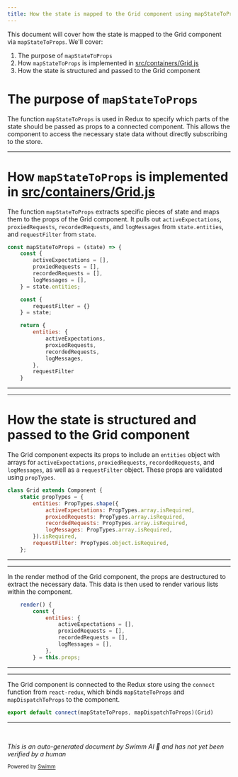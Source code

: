 ```yaml
---
title: How the state is mapped to the Grid component using mapStateToProps
---
```

This document will cover how the state is mapped to the Grid component via <SwmToken path="src/containers/Grid.js" pos="87:2:2" line-data="const mapStateToProps = (state) =&gt; {">`mapStateToProps`</SwmToken>. We'll cover:

1. The purpose of <SwmToken path="src/containers/Grid.js" pos="87:2:2" line-data="const mapStateToProps = (state) =&gt; {">`mapStateToProps`</SwmToken>
2. How <SwmToken path="src/containers/Grid.js" pos="87:2:2" line-data="const mapStateToProps = (state) =&gt; {">`mapStateToProps`</SwmToken> is implemented in <SwmPath>[src/containers/Grid.js](src/containers/Grid.js)</SwmPath>
3. How the state is structured and passed to the Grid component

# The purpose of <SwmToken path="src/containers/Grid.js" pos="87:2:2" line-data="const mapStateToProps = (state) =&gt; {">`mapStateToProps`</SwmToken>

The function <SwmToken path="src/containers/Grid.js" pos="87:2:2" line-data="const mapStateToProps = (state) =&gt; {">`mapStateToProps`</SwmToken> is used in Redux to specify which parts of the state should be passed as props to a connected component. This allows the component to access the necessary state data without directly subscribing to the store.

<SwmSnippet path="/src/containers/Grid.js" line="87">

---

# How <SwmToken path="src/containers/Grid.js" pos="87:2:2" line-data="const mapStateToProps = (state) =&gt; {">`mapStateToProps`</SwmToken> is implemented in <SwmPath>[src/containers/Grid.js](src/containers/Grid.js)</SwmPath>

The function <SwmToken path="src/containers/Grid.js" pos="87:2:2" line-data="const mapStateToProps = (state) =&gt; {">`mapStateToProps`</SwmToken> extracts specific pieces of state and maps them to the props of the Grid component. It pulls out <SwmToken path="src/containers/Grid.js" pos="89:1:1" line-data="        activeExpectations = [],">`activeExpectations`</SwmToken>, <SwmToken path="src/containers/Grid.js" pos="90:1:1" line-data="        proxiedRequests = [],">`proxiedRequests`</SwmToken>, <SwmToken path="src/containers/Grid.js" pos="91:1:1" line-data="        recordedRequests = [],">`recordedRequests`</SwmToken>, and <SwmToken path="src/containers/Grid.js" pos="92:1:1" line-data="        logMessages = [],">`logMessages`</SwmToken> from <SwmToken path="src/containers/Grid.js" pos="93:5:7" line-data="    } = state.entities;">`state.entities`</SwmToken>, and <SwmToken path="src/containers/Grid.js" pos="96:1:1" line-data="        requestFilter = {}">`requestFilter`</SwmToken> from <SwmToken path="src/containers/Grid.js" pos="87:7:7" line-data="const mapStateToProps = (state) =&gt; {">`state`</SwmToken>.

```javascript
const mapStateToProps = (state) => {
    const {
        activeExpectations = [],
        proxiedRequests = [],
        recordedRequests = [],
        logMessages = [],
    } = state.entities;

    const {
        requestFilter = {}
    } = state;

    return {
        entities: {
            activeExpectations,
            proxiedRequests,
            recordedRequests,
            logMessages,
        },
        requestFilter
    }
```

---

</SwmSnippet>

<SwmSnippet path="/src/containers/Grid.js" line="8">

---

# How the state is structured and passed to the Grid component

The Grid component expects its props to include an <SwmToken path="src/containers/Grid.js" pos="10:1:1" line-data="        entities: PropTypes.shape({">`entities`</SwmToken> object with arrays for <SwmToken path="src/containers/Grid.js" pos="11:1:1" line-data="            activeExpectations: PropTypes.array.isRequired,">`activeExpectations`</SwmToken>, <SwmToken path="src/containers/Grid.js" pos="12:1:1" line-data="            proxiedRequests: PropTypes.array.isRequired,">`proxiedRequests`</SwmToken>, <SwmToken path="src/containers/Grid.js" pos="13:1:1" line-data="            recordedRequests: PropTypes.array.isRequired,">`recordedRequests`</SwmToken>, and <SwmToken path="src/containers/Grid.js" pos="14:1:1" line-data="            logMessages: PropTypes.array.isRequired,">`logMessages`</SwmToken>, as well as a <SwmToken path="src/containers/Grid.js" pos="16:1:1" line-data="        requestFilter: PropTypes.object.isRequired,">`requestFilter`</SwmToken> object. These props are validated using <SwmToken path="src/containers/Grid.js" pos="9:3:3" line-data="    static propTypes = {">`propTypes`</SwmToken>.

```javascript
class Grid extends Component {
    static propTypes = {
        entities: PropTypes.shape({
            activeExpectations: PropTypes.array.isRequired,
            proxiedRequests: PropTypes.array.isRequired,
            recordedRequests: PropTypes.array.isRequired,
            logMessages: PropTypes.array.isRequired,
        }).isRequired,
        requestFilter: PropTypes.object.isRequired,
    };
```

---

</SwmSnippet>

<SwmSnippet path="/src/containers/Grid.js" line="19">

---

In the render method of the Grid component, the props are destructured to extract the necessary data. This data is then used to render various lists within the component.

```javascript
    render() {
        const {
            entities: {
                activeExpectations = [],
                proxiedRequests = [],
                recordedRequests = [],
                logMessages = [],
            },
        } = this.props;
```

---

</SwmSnippet>

<SwmSnippet path="/src/containers/Grid.js" line="112">

---

The Grid component is connected to the Redux store using the <SwmToken path="src/containers/Grid.js" pos="112:4:4" line-data="export default connect(mapStateToProps, mapDispatchToProps)(Grid)">`connect`</SwmToken> function from <SwmToken path="src/containers/Grid.js" pos="3:9:11" line-data="import {connect} from &#39;react-redux&#39;;">`react-redux`</SwmToken>, which binds <SwmToken path="src/containers/Grid.js" pos="112:6:6" line-data="export default connect(mapStateToProps, mapDispatchToProps)(Grid)">`mapStateToProps`</SwmToken> and <SwmToken path="src/containers/Grid.js" pos="112:9:9" line-data="export default connect(mapStateToProps, mapDispatchToProps)(Grid)">`mapDispatchToProps`</SwmToken> to the component.

```javascript
export default connect(mapStateToProps, mapDispatchToProps)(Grid)
```

---

</SwmSnippet>

&nbsp;

*This is an auto-generated document by Swimm AI 🌊 and has not yet been verified by a human*

<SwmMeta version="3.0.0" repo-id="Z2l0aHViJTNBJTNBbW9ja3NlcnZlci11aSUzQSUzQVN3aW1tLURlbW8=" repo-name="mockserver-ui"><sup>Powered by [Swimm](/)</sup></SwmMeta>
